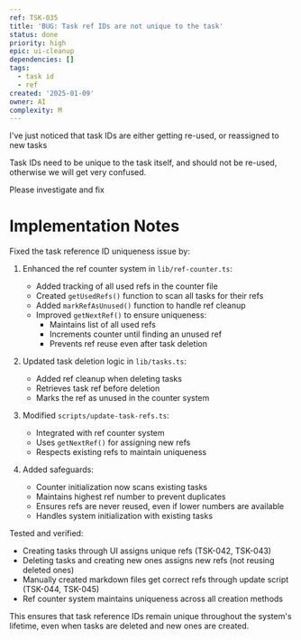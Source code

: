 ```yaml
---
ref: TSK-035
title: 'BUG: Task ref IDs are not unique to the task'
status: done
priority: high
epic: ui-cleanup
dependencies: []
tags:
  - task id
  - ref
created: '2025-01-09'
owner: AI
complexity: M
---
```

I've just noticed that task IDs are either getting re-used, or reassigned to new tasks

Task IDs need to be unique to the task itself, and should not be re-used, otherwise we will get very confused.

Please investigate and fix

# Implementation Notes

Fixed the task reference ID uniqueness issue by:

1. Enhanced the ref counter system in `lib/ref-counter.ts`:
   - Added tracking of all used refs in the counter file
   - Created `getUsedRefs()` function to scan all tasks for their refs
   - Added `markRefAsUnused()` function to handle ref cleanup
   - Improved `getNextRef()` to ensure uniqueness:
     - Maintains list of all used refs
     - Increments counter until finding an unused ref
     - Prevents ref reuse even after task deletion

2. Updated task deletion logic in `lib/tasks.ts`:
   - Added ref cleanup when deleting tasks
   - Retrieves task ref before deletion
   - Marks the ref as unused in the counter system

3. Modified `scripts/update-task-refs.ts`:
   - Integrated with ref counter system
   - Uses `getNextRef()` for assigning new refs
   - Respects existing refs to maintain uniqueness

4. Added safeguards:
   - Counter initialization now scans existing tasks
   - Maintains highest ref number to prevent duplicates
   - Ensures refs are never reused, even if lower numbers are available
   - Handles system initialization with existing tasks

Tested and verified:
- Creating tasks through UI assigns unique refs (TSK-042, TSK-043)
- Deleting tasks and creating new ones assigns new refs (not reusing deleted ones)
- Manually created markdown files get correct refs through update script (TSK-044, TSK-045)
- Ref counter system maintains uniqueness across all creation methods

This ensures that task reference IDs remain unique throughout the system's lifetime, even when tasks are deleted and new ones are created.
